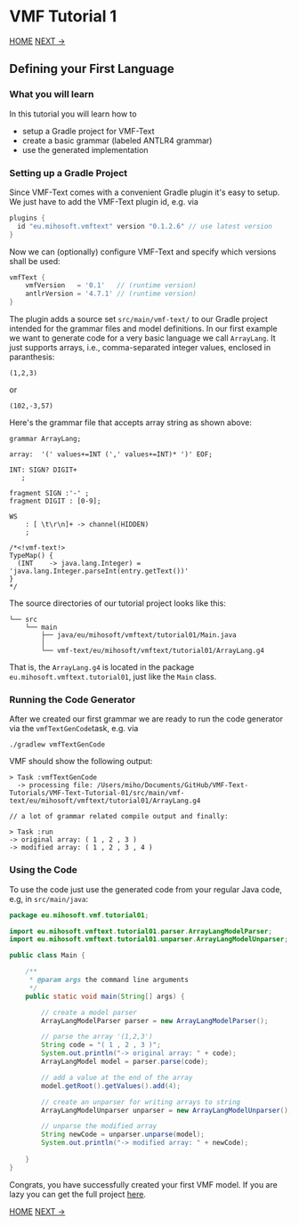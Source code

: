 # VMF Tutorial 1

[HOME](https://github.com/miho/VMF-Text-Tutorials/blob/master/README.md) [NEXT ->](https://github.com/miho/VMF-Text-Tutorials/blob/master/VMF-Text-Tutorial-02/README.md)

## Defining your First Language

### What you will learn

In this tutorial you will learn how to

- setup a Gradle project for VMF-Text
- create a basic grammar (labeled ANTLR4 grammar)
- use the generated implementation

### Setting up a Gradle Project

Since VMF-Text comes with a convenient Gradle plugin it's easy to setup. We just have to add the VMF-Text plugin id, e.g. via

```gradle
plugins {
  id "eu.mihosoft.vmftext" version "0.1.2.6" // use latest version
}
```
Now we can (optionally) configure VMF-Text and specify which versions shall be used:

```gradle
vmfText {
    vmfVersion   = '0.1'   // (runtime version)
    antlrVersion = '4.7.1' // (runtime version)
}
```

The plugin adds a source set `src/main/vmf-text/` to our Gradle project intended for the grammar files and model definitions. 
In our first example we want to generate code for a very basic language we call `ArrayLang`. It just supports arrays, i.e., comma-separated integer values, enclosed in paranthesis:

    (1,2,3)
    
or

    (102,-3,57)
    
Here's the grammar file that accepts array string as shown above:

```antlr
grammar ArrayLang;

array:  '(' values+=INT (',' values+=INT)* ')' EOF;

INT: SIGN? DIGIT+
   ;

fragment SIGN :'-' ;
fragment DIGIT : [0-9];

WS
    : [ \t\r\n]+ -> channel(HIDDEN)
    ;

/*<!vmf-text!>
TypeMap() {
  (INT    -> java.lang.Integer) = 'java.lang.Integer.parseInt(entry.getText())'
}
*/
```

The source directories of our tutorial project looks like this:

```
└── src
    └── main
        ├── java/eu/mihosoft/vmftext/tutorial01/Main.java
        │   
        └── vmf-text/eu/mihosoft/vmftext/tutorial01/ArrayLang.g4
```

That is, the `ArrayLang.g4` is located in the package `eu.mihosoft.vmftext.tutorial01`, just like the `Main` class.

### Running the Code Generator

After we created our first grammar we are ready to run the code generator via the `vmfTextGenCode`task, e.g. via

```
./gradlew vmfTextGenCode
```

VMF should show the following output:

```
> Task :vmfTextGenCode
  -> processing file: /Users/miho/Documents/GitHub/VMF-Text-Tutorials/VMF-Text-Tutorial-01/src/main/vmf-text/eu/mihosoft/vmftext/tutorial01/ArrayLang.g4

// a lot of grammar related compile output and finally:

> Task :run
-> original array: ( 1 , 2 , 3 )
-> modified array: ( 1 , 2 , 3 , 4 )
```

### Using the Code

To use the code just use the generated code from your regular Java code, e.g, in `src/main/java`:

```java
package eu.mihosoft.vmf.tutorial01;

import eu.mihosoft.vmftext.tutorial01.parser.ArrayLangModelParser;
import eu.mihosoft.vmftext.tutorial01.unparser.ArrayLangModelUnparser;

public class Main {

    /**
     * @param args the command line arguments
     */
    public static void main(String[] args) {

        // create a model parser
        ArrayLangModelParser parser = new ArrayLangModelParser();

        // parse the array '(1,2,3')
        String code = "( 1 , 2 , 3 )";
        System.out.println("-> original array: " + code);
        ArrayLangModel model = parser.parse(code);

        // add a value at the end of the array
        model.getRoot().getValues().add(4);

        // create an unparser for writing arrays to string
        ArrayLangModelUnparser unparser = new ArrayLangModelUnparser();

        // unparse the modified array
        String newCode = unparser.unparse(model);
        System.out.println("-> modified array: " + newCode);
        
    }
}
```

Congrats, you have successfully created your first VMF model. If you are lazy you can get the full project [here](https://github.com/miho/VMF-Tutorials/tree/master/VMF-Tutorial-01).

[HOME](https://github.com/miho/VMF-Tutorials/blob/master/README.md) [NEXT ->](https://github.com/miho/VMF-Tutorials/blob/master/VMF-Tutorial-02/README.md)
